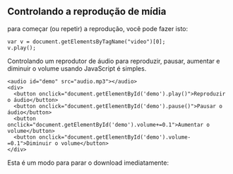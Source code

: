 ## Controlando a reprodução de mídia

para começar (ou repetir) a reprodução, você pode fazer isto:

    var v = document.getElementsByTagName("video")[0];
    v.play();

Controlando um reprodutor de áudio para reproduzir, pausar, aumentar e diminuir o volume usando JavaScript é simples.

    <audio id="demo" src="audio.mp3"></audio>
    <div>
      <button onclick="document.getElementById('demo').play()">Reproduzir o áudio</button>
      <button onclick="document.getElementById('demo').pause()">Pausar o áudio</button>
      <button onclick="document.getElementById('demo').volume+=0.1">Aumentar o volume</button>
      <button onclick="document.getElementById('demo').volume-=0.1">Diminuir o volume</button>
    </div>

Esta é um modo para parar o download imediatamente:



